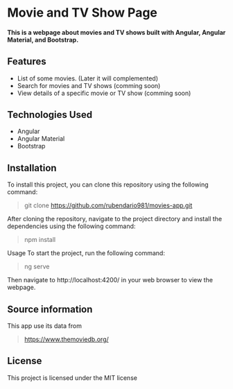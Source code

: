 # Movie and TV Show Page
#### This is a webpage about movies and TV shows built with Angular, Angular Material, and Bootstrap.

## Features
- List of some movies. (Later it will complemented)
- Search for movies and TV shows (comming soon)
- View details of a specific movie or TV show (comming soon)

## Technologies Used
- Angular
- Angular Material
- Bootstrap

## Installation
To install this project, you can clone this repository using the following command:
  > git clone https://github.com/rubendario981/movies-app.git

After cloning the repository, navigate to the project directory and install the dependencies using the following command:
  > npm install

Usage
To start the project, run the following command:
  > ng serve

Then navigate to http://localhost:4200/ in your web browser to view the webpage.

## Source information
This app use its data from 
> https://www.themoviedb.org/

## License
This project is licensed under the MIT license